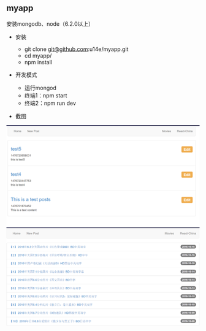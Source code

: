 ## myapp

安装mongodb、node（6.2.0以上）

- 安装
    - git clone git@github.com:u14e/myapp.git
    - cd myapp/
    - npm install

- 开发模式
    - 运行mongod
    - 终端1：npm start
    - 终端2：npm run dev
- 截图

![airticle](./displayImg/1.png)
![movies](./displayImg/2.png)
